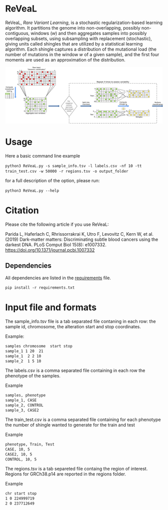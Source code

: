 # ReVeaL

ReVeaL, _Rare Variant Learning_, is a stochastic regularization-based learning algorithm. It partitions the genome into non-overlapping, possibly non-contiguous, windows (_w_) and then aggregates samples into possibly overlapping subsets, using subsampling with replacement (stochastic), giving units called shingles that are utilized by a statistical learning algorithm. Each shingle captures a distribution of the mutational load (the number of mutations in the window _w_ of a given sample), and the first four moments are used as an approximation of the distribution.

![Flowchart of ReVeaL](flowchart.jpg)

# Usage
Here a basic command line example

`python3 ReVeaL.py -s sample_info.tsv -l labels.csv -nf 10 -tt train_test.csv -w 50000 -r regions.tsv -o output_folder`

for a full description of the option, please run:

`python3 ReVeaL.py --help`

# Citation

Please cite the following article if you use ReVeaL:

Parida L, Haferlach C, Rhrissorrakrai K, Utro F, Levovitz C, Kern W, et al. (2019) Dark-matter matters: Discriminating subtle blood cancers using the darkest DNA. PLoS Comput Biol 15(8): e1007332. https://doi.org/10.1371/journal.pcbi.1007332

## Dependencies
All dependencies are listed in the [requirements](requirements.txt) file. 

```
pip install -r requirements.txt
```

# Input file and formats

The sample_info.tsv file is a tab separated file contaning in each row: the sample id, chromosome, the alteration start and stop coordinates.

Example:

```
samples chromosome  start stop
sample_1 1 20  21
sample_1  2 2 10
sample_2  1 5 10
```

The labels.csv is a comma separated file containing in each row the phenotype of the samples.

Example

```
samples, phenotype
sample_1, CASE
sample_2, CONTROL
sample_3, CASE2
```

The train_test.csv is a comma separated file containing for each phenotype the number of shingle wanted to generate for the train and test

Example

```
phenotype, Train, Test
CASE, 10, 5 
CASE2, 10, 5 
CONTROL, 10, 5
```
The regions.tsv is a tab separeted file containg the region of interest. Regions for GRCh38.p14 are reported in the regions folder.

Example

```
chr start stop
1 0 224999719
2 0 237712649
```


